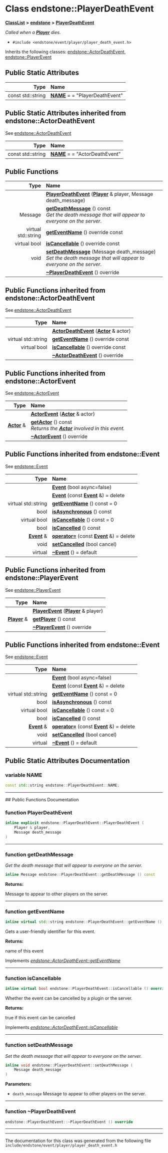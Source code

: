 

# Class endstone::PlayerDeathEvent



[**ClassList**](annotated.md) **>** [**endstone**](namespaceendstone.md) **>** [**PlayerDeathEvent**](classendstone_1_1PlayerDeathEvent.md)



_Called when a_ [_**Player**_](classendstone_1_1Player.md) _dies._

* `#include <endstone/event/player/player_death_event.h>`



Inherits the following classes: [endstone::ActorDeathEvent](classendstone_1_1ActorDeathEvent.md),  [endstone::PlayerEvent](classendstone_1_1PlayerEvent.md)


















































## Public Static Attributes

| Type | Name |
| ---: | :--- |
|  const std::string | [**NAME**](#variable-name)   = = "PlayerDeathEvent"<br> |


## Public Static Attributes inherited from endstone::ActorDeathEvent

See [endstone::ActorDeathEvent](classendstone_1_1ActorDeathEvent.md)

| Type | Name |
| ---: | :--- |
|  const std::string | [**NAME**](classendstone_1_1ActorDeathEvent.md#variable-name)   = = "ActorDeathEvent"<br> |


















































































## Public Functions

| Type | Name |
| ---: | :--- |
|   | [**PlayerDeathEvent**](#function-playerdeathevent) ([**Player**](classendstone_1_1Player.md) & player, Message death\_message) <br> |
|  Message | [**getDeathMessage**](#function-getdeathmessage) () const<br>_Get the death message that will appear to everyone on the server._  |
| virtual std::string | [**getEventName**](#function-geteventname) () override const<br> |
| virtual bool | [**isCancellable**](#function-iscancellable) () override const<br> |
|  void | [**setDeathMessage**](#function-setdeathmessage) (Message death\_message) <br>_Set the death message that will appear to everyone on the server._  |
|   | [**~PlayerDeathEvent**](#function-playerdeathevent) () override<br> |


## Public Functions inherited from endstone::ActorDeathEvent

See [endstone::ActorDeathEvent](classendstone_1_1ActorDeathEvent.md)

| Type | Name |
| ---: | :--- |
|   | [**ActorDeathEvent**](classendstone_1_1ActorDeathEvent.md#function-actordeathevent) ([**Actor**](classendstone_1_1Actor.md) & actor) <br> |
| virtual std::string | [**getEventName**](classendstone_1_1ActorDeathEvent.md#function-geteventname) () override const<br> |
| virtual bool | [**isCancellable**](classendstone_1_1ActorDeathEvent.md#function-iscancellable) () override const<br> |
|   | [**~ActorDeathEvent**](classendstone_1_1ActorDeathEvent.md#function-actordeathevent) () override<br> |


## Public Functions inherited from endstone::ActorEvent

See [endstone::ActorEvent](classendstone_1_1ActorEvent.md)

| Type | Name |
| ---: | :--- |
|   | [**ActorEvent**](classendstone_1_1ActorEvent.md#function-actorevent) ([**Actor**](classendstone_1_1Actor.md) & actor) <br> |
|  [**Actor**](classendstone_1_1Actor.md) & | [**getActor**](classendstone_1_1ActorEvent.md#function-getactor) () const<br>_Returns the_ [_**Actor**_](classendstone_1_1Actor.md) _involved in this event._ |
|   | [**~ActorEvent**](classendstone_1_1ActorEvent.md#function-actorevent) () override<br> |


## Public Functions inherited from endstone::Event

See [endstone::Event](classendstone_1_1Event.md)

| Type | Name |
| ---: | :--- |
|   | [**Event**](classendstone_1_1Event.md#function-event-12) (bool async=false) <br> |
|   | [**Event**](classendstone_1_1Event.md#function-event-22) (const [**Event**](classendstone_1_1Event.md) &) = delete<br> |
| virtual std::string | [**getEventName**](classendstone_1_1Event.md#function-geteventname) () const = 0<br> |
|  bool | [**isAsynchronous**](classendstone_1_1Event.md#function-isasynchronous) () const<br> |
| virtual bool | [**isCancellable**](classendstone_1_1Event.md#function-iscancellable) () const = 0<br> |
|  bool | [**isCancelled**](classendstone_1_1Event.md#function-iscancelled) () const<br> |
|  [**Event**](classendstone_1_1Event.md) & | [**operator=**](classendstone_1_1Event.md#function-operator) (const [**Event**](classendstone_1_1Event.md) &) = delete<br> |
|  void | [**setCancelled**](classendstone_1_1Event.md#function-setcancelled) (bool cancel) <br> |
| virtual  | [**~Event**](classendstone_1_1Event.md#function-event) () = default<br> |


## Public Functions inherited from endstone::PlayerEvent

See [endstone::PlayerEvent](classendstone_1_1PlayerEvent.md)

| Type | Name |
| ---: | :--- |
|   | [**PlayerEvent**](classendstone_1_1PlayerEvent.md#function-playerevent) ([**Player**](classendstone_1_1Player.md) & player) <br> |
|  [**Player**](classendstone_1_1Player.md) & | [**getPlayer**](classendstone_1_1PlayerEvent.md#function-getplayer) () const<br> |
|   | [**~PlayerEvent**](classendstone_1_1PlayerEvent.md#function-playerevent) () override<br> |


## Public Functions inherited from endstone::Event

See [endstone::Event](classendstone_1_1Event.md)

| Type | Name |
| ---: | :--- |
|   | [**Event**](classendstone_1_1Event.md#function-event-12) (bool async=false) <br> |
|   | [**Event**](classendstone_1_1Event.md#function-event-22) (const [**Event**](classendstone_1_1Event.md) &) = delete<br> |
| virtual std::string | [**getEventName**](classendstone_1_1Event.md#function-geteventname) () const = 0<br> |
|  bool | [**isAsynchronous**](classendstone_1_1Event.md#function-isasynchronous) () const<br> |
| virtual bool | [**isCancellable**](classendstone_1_1Event.md#function-iscancellable) () const = 0<br> |
|  bool | [**isCancelled**](classendstone_1_1Event.md#function-iscancelled) () const<br> |
|  [**Event**](classendstone_1_1Event.md) & | [**operator=**](classendstone_1_1Event.md#function-operator) (const [**Event**](classendstone_1_1Event.md) &) = delete<br> |
|  void | [**setCancelled**](classendstone_1_1Event.md#function-setcancelled) (bool cancel) <br> |
| virtual  | [**~Event**](classendstone_1_1Event.md#function-event) () = default<br> |






























































































































































## Public Static Attributes Documentation




### variable NAME 

```C++
const std::string endstone::PlayerDeathEvent::NAME;
```




<hr>
## Public Functions Documentation




### function PlayerDeathEvent 

```C++
inline explicit endstone::PlayerDeathEvent::PlayerDeathEvent (
    Player & player,
    Message death_message
) 
```




<hr>



### function getDeathMessage 

_Get the death message that will appear to everyone on the server._ 
```C++
inline Message endstone::PlayerDeathEvent::getDeathMessage () const
```





**Returns:**

Message to appear to other players on the server. 





        

<hr>



### function getEventName 


```C++
inline virtual std::string endstone::PlayerDeathEvent::getEventName () override const
```



Gets a user-friendly identifier for this event.




**Returns:**

name of this event 





        
Implements [*endstone::ActorDeathEvent::getEventName*](classendstone_1_1ActorDeathEvent.md#function-geteventname)


<hr>



### function isCancellable 


```C++
inline virtual bool endstone::PlayerDeathEvent::isCancellable () override const
```



Whether the event can be cancelled by a plugin or the server.




**Returns:**

true if this event can be cancelled 





        
Implements [*endstone::ActorDeathEvent::isCancellable*](classendstone_1_1ActorDeathEvent.md#function-iscancellable)


<hr>



### function setDeathMessage 

_Set the death message that will appear to everyone on the server._ 
```C++
inline void endstone::PlayerDeathEvent::setDeathMessage (
    Message death_message
) 
```





**Parameters:**


* `death_message` Message to appear to other players on the server. 




        

<hr>



### function ~PlayerDeathEvent 

```C++
endstone::PlayerDeathEvent::~PlayerDeathEvent () override
```




<hr>

------------------------------
The documentation for this class was generated from the following file `include/endstone/event/player/player_death_event.h`

